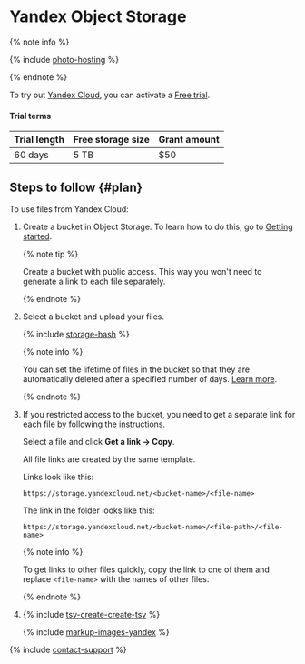 # Yandex Object Storage

{% note info %}

{% include [photo-hosting](_includes/cloud-storage/photo-hosting.md) %}

{% endnote %}

To try out [Yandex&#160;Cloud](https://cloud.yandex.com/docs/storage/quickstart), you can activate a [Free trial](https://cloud.yandex.com/en-ru/docs/free-trial/).

#### Trial terms

Trial length | Free storage size | Grant amount
------------ | ----------------- | ------------
60 days | 5 TB | $50

## Steps to follow {#plan}

To use files from Yandex&#160;Cloud:

1. Create a bucket in Object Storage. To learn how to do this, go to [Getting started](https://cloud.yandex.com/docs/storage/quickstart).

    {% note tip %}

    Create a bucket with public access. This way you won't need to generate a link to each file separately.

    {% endnote %}

1. Select a bucket and upload your files.

    {% include [storage-hash](_includes/cloud-storage/hash.md) %}

    {% note info %}

    You can set the lifetime of files in the bucket so that they are automatically deleted after a specified number of days. [Learn more](https://cloud.yandex.com/en-ru/docs/storage/operations/buckets/lifecycles).

    {% endnote %}

1. If you restricted access to the bucket, you need to get a separate link for each file by following the instructions.

    Select a file and click **Get a link → Copy**.

    All file links are created by the same template.

    Links look like this:

    ```
    https://storage.yandexcloud.net/<bucket-name>/<file-name>
    ```

    The link in the folder looks like this:

    ```
    https://storage.yandexcloud.net/<bucket-name>/<file-path>/<file-name>
    ```

    {% note info %}

    To get links to other files quickly, copy the link to one of them and replace `<file-name>` with the names of other files.

    {% endnote %}

1. {% include [tsv-create-create-tsv](_includes/cloud-storage/id-tsv-create/create-tsv.md) %}

    {% include [markup-images-yandex](_includes/cloud-storage/markup/markup-images-yandex.md) %}

{% include [contact-support](_includes/contact-support.md) %}